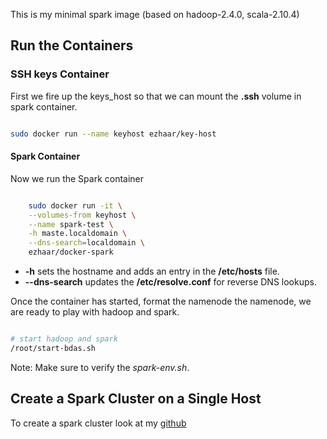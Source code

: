 This is my minimal spark image (based on hadoop-2.4.0, scala-2.10.4)


## Run the Containers

### SSH keys Container

First we fire up the keys_host so that we can mount the **.ssh** volume in
spark container.

```bash

sudo docker run --name keyhost ezhaar/key-host

```

#### Spark Container

Now we run the Spark container

```bash

    sudo docker run -it \
    --volumes-from keyhost \
    --name spark-test \
    -h maste.localdomain \
    --dns-search=localdomain \
    ezhaar/docker-spark

```

* **-h** sets the hostname and adds an entry in the **/etc/hosts** file.
* **--dns-search** updates the **/etc/resolve.conf** for reverse DNS lookups.

Once the container has started, format the namenode the namenode, we are ready
to play with hadoop and spark.

```bash

# start hadoop and spark
/root/start-bdas.sh

```

Note: Make sure to verify the *spark-env.sh*.



## Create a Spark Cluster on a Single Host

To create a spark cluster look at my
[github](https://github.com/ezhaar/spark-docker-deploy)
